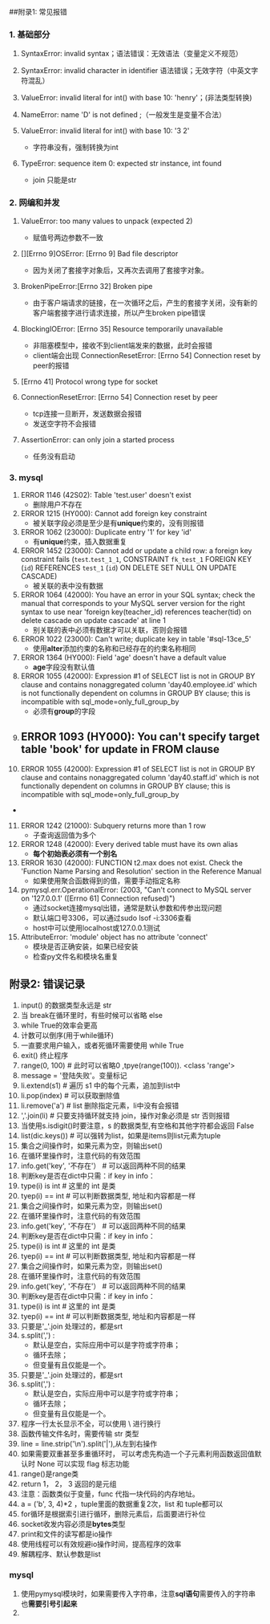 ##附录1:  常见报错

### 1. 基础部分

1. SyntaxError: invalid syntax；语法错误：无效语法（变量定义不规范）
2. SyntaxError: invalid character in identifier 语法错误；无效字符（中英文字符混乱）
3. ValueError: invalid literal for int() with base 10: 'henry'；(非法类型转换)
4. NameError: name 'D' is not defined ;（一般发生是变量不合法）
5. ValueError: invalid literal for int() with base 10: '3  2'

   - 字符串没有，强制转换为int
6. TypeError: sequence item 0: expected str instance, int found

   - join 只能是str

### 2. 网编和并发

1. ValueError: too many values to unpack (expected 2)

   - 赋值号两边参数不一致

2. [][Errno 9]OSError: [Errno 9] Bad file descriptor

   - 因为关闭了套接字对象后，又再次去调用了套接字对象。
3. BrokenPipeError:[Errno 32] Broken pipe

   - 由于客户端请求的链接，在一次循环之后，产生的套接字关闭，没有新的客户端套接字进行请求连接，所以产生broken pipe错误
4. BlockingIOError: [Errno 35] Resource temporarily unavailable

   - 非阻塞模型中，接收不到client端发来的数据，此时会报错
   - client端会出现 ConnectionResetError: [Errno 54] Connection reset by peer的报错
5. [Errno 41] Protocol wrong type for socket
6. ConnectionResetError: [Errno 54] Connection reset by peer

   - tcp连接一旦断开，发送数据会报错
   - 发送空字符不会报错
7. AssertionError: can only join a started process

   - 任务没有启动

### 3. mysql

1. ERROR 1146 (42S02): Table 'test.user' doesn't exist
   - 删除用户不存在
2. ERROR 1215 (HY000): Cannot add foreign key constraint
   - 被关联字段必须是至少是有**unique**约束的，没有则报错
3. ERROR 1062 (23000): Duplicate entry '1' for key 'id'
   - 有**unique**约束，插入数据重复
4. ERROR 1452 (23000): Cannot add or update a child row: a foreign key constraint fails (`test`.`test_1_1`, CONSTRAINT `fk_test_1` FOREIGN KEY (`id`) REFERENCES `test_1` (`id`) ON DELETE SET NULL ON UPDATE CASCADE)
   - 被关联的表中没有数据
5. ERROR 1064 (42000): You have an error in your SQL syntax; check the manual that corresponds to your MySQL server version for the right syntax to use near 'foreign key(teacher_id) references teacher(tid) on delete cascade on update cascade' at line 1
   - 别关联的表中必须有数据才可以关联，否则会报错
6. ERROR 1022 (23000): Can't write; duplicate key in table '#sql-13ce_5'
   - 使用**alter**添加约束的名称和已经存在的约束名称相同
7. ERROR 1364 (HY000): Field 'age' doesn't have a default value
   - **age**字段没有默认值
8. ERROR 1055 (42000): Expression #1 of SELECT list is not in GROUP BY clause and contains nonaggregated column 'day40.employee.id' which is not functionally dependent on columns in GROUP BY clause; this is incompatible with sql_mode=only_full_group_by
   - 必须有**group**的字段
9. ERROR 1093 (HY000): You can't specify target table 'book' for update in FROM clause
   - 
10. ERROR 1055 (42000): Expression #1 of SELECT list is not in GROUP BY clause and contains nonaggregated column 'day40.staff.id' which is not functionally dependent on columns in GROUP BY clause; this is incompatible with sql_mode=only_full_group_by
   - 
11. ERROR 1242 (21000): Subquery returns more than 1 row
    - 子查询返回值为多个
12. ERROR 1248 (42000): Every derived table must have its own alias
    - **每个初始表必须有一个别名**
13. ERROR 1630 (42000): FUNCTION t2.max does not exist. Check the 'Function Name Parsing and Resolution' section in the Reference Manual
    - 如果使用聚合函数得到的值，需要手动指定名称
14. pymysql.err.OperationalError: (2003, "Can't connect to MySQL server on '127.0.0.1' ([Errno 61] Connection refused)")
    - 通过socket连接mysql出错，通常是默认参数和传参出现问题
    - 默认端口号3306，可以通过sudo lsof -i:3306查看
    - host中可以使用localhost或127.0.0.1测试
15. AttributeError: 'module' object has no attribute 'connect'
    - 模块是否正确安装，如果已经安装
    - 检查py文件名和模块名重复













## 附录2:  错误记录

1. input() 的数据类型永远是 str
2. 当 break在循环里时，有些时候可以省略 else
3. while True的效率会更高
4. 计数可以倒序(用于while循环)
5. 一直要求用户输入，或者死循环需要使用 while True
6. exit() 终止程序
7. range(0, 100) # 此时可以省略0 ,tpye(range(100)).     <class 'range'>
8. message = '登陆失败'。变量标记
9. li.extend(s1) # 遍历 s1 中的每个元素，追加到list中
10. li.pop(index) # 可以获取删除值
11. li.remove('a') # list 删除指定元素，li中没有会报错
12. ','.join(li) # 只要支持循环就支持 join，操作对象必须是 str 否则报错
13. 当使用s.isdigit()时要注意，s 的数据类型,有空格和其他字符都会返回  False
14. list(dic.keys()) # 可以强转为list，如果是items则list元素为tuple
15. 集合之间操作时，如果元素为空，则输出set()
16. 在循环里操作时，注意代码的有效范围
17. info.get('key', '不存在'）  # 可以返回两种不同的结果
18. 判断key是否在dict中只需：if key in info：
19. type(i) is int   # 这里的 int 是类
20. tyep(i) == int  # 可以判断数据类型, 地址和内容都是一样
21. 集合之间操作时，如果元素为空，则输出set()
22. 在循环里操作时，注意代码的有效范围
23. info.get('key', '不存在'）  # 可以返回两种不同的结果
24. 判断key是否在dict中只需：if key in info：
25. type(i) is int   # 这里的 int 是类
26. tyep(i) == int  # 可以判断数据类型, 地址和内容都是一样
27. 集合之间操作时，如果元素为空，则输出set()
28. 在循环里操作时，注意代码的有效范围
29. info.get('key', '不存在'）  # 可以返回两种不同的结果
30. 判断key是否在dict中只需：if key in info：
31. type(i) is int   # 这里的 int 是类
32. tyep(i) == int  # 可以判断数据类型, 地址和内容都是一样
33. 只要是'_'.join 处理过的，都是srt
34. s.split(',') :
    - 默认是空白，实际应用中可以是字符或字符串；
    - 循环去除；
    - 但变量有且仅能是一个。
35. 只要是'_'.join 处理过的，都是srt
36. s.split(',') :
    - 默认是空白，实际应用中可以是字符或字符串；
    - 循环去除；
    - 但变量有且仅能是一个。
37. 程序一行太长显示不全，可以使用 \ 进行换行
38. 函数传输文件名时，需要传输 str 类型
39. line = line.strip('\n').split('|'),从左到右操作
40. 如果需要双重甚至多重循环时， 可以考虑先构造一个子元素利用函数返回值默认时 None 可以实现 flag 标志功能
41. range()是range类
42. return 1， 2， 3 返回的是元组
43. 注意：函数类似于变量，func 代指一块代码的内存地址。
44. a = ('b', 3, 4)*2 ，tuple里面的数据重复2次，list 和 tuple都可以
45. for循环是根据索引进行循环，删除元素后，后面要进行补位
46. socket收发内容必须是**bytes**类型
47. print和文件的读写都是io操作
48. 使用线程可以有效规避io操作时间，提高程序的效率
49. 解耦程序、默认参数是list

### mysql

1. 使用pymysql模块时，如果需要传入字符串，注意**sql语句**需要传入的字符串也**需要引号引起来**
2. 

# 